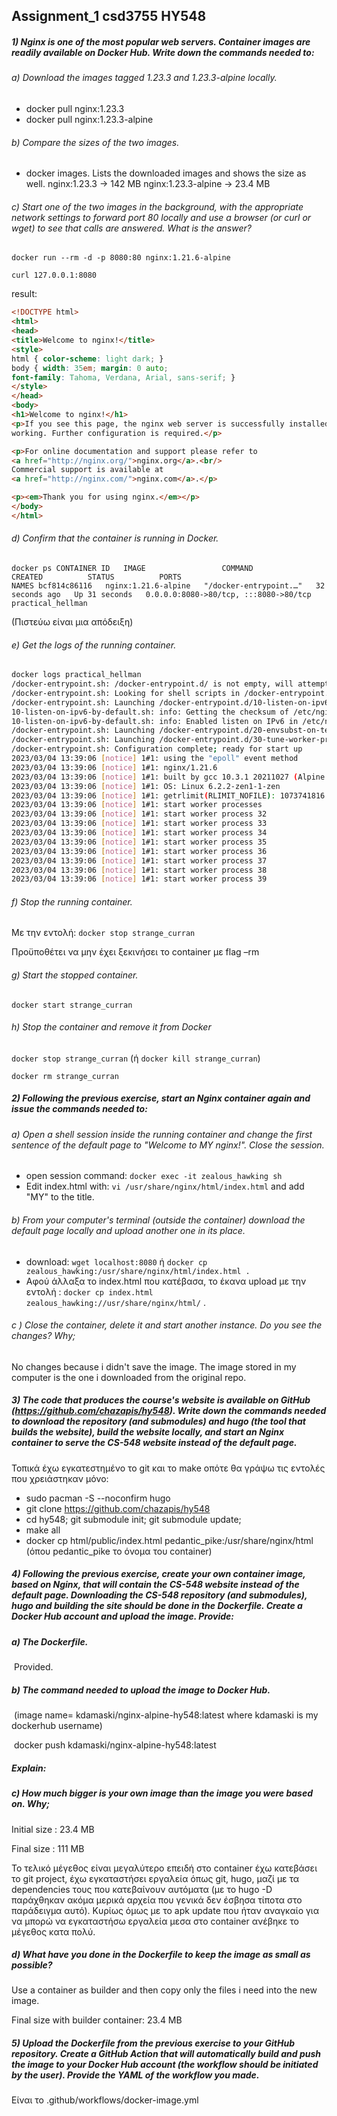## Assignment_1 csd3755 HY548

##### 1) Nginx is one of the most popular web servers. Container images are readily available on Docker Hub. Write down the commands needed to:

###### a) Download the images tagged 1.23.3 and 1.23.3-alpine locally.

* docker pull nginx:1.23.3
* docker pull nginx:1.23.3-alpine

###### b) Compare the sizes of the two images.

* docker images. Lists the downloaded images and shows the size as well.
  nginx:1.23.3 &rarr; 142 MB
  nginx:1.23.3-alpine &rarr; 23.4 MB

###### c) Start one of the two images in the background, with the appropriate network settings to forward port 80 locally and use a browser (or curl or wget) to see that calls are answered. What is the answer?

`docker run --rm -d -p 8080:80 nginx:1.21.6-alpine`

`curl 127.0.0.1:8080`

result:

```html
<!DOCTYPE html>
<html>
<head>
<title>Welcome to nginx!</title>
<style>
html { color-scheme: light dark; }
body { width: 35em; margin: 0 auto;
font-family: Tahoma, Verdana, Arial, sans-serif; }
</style>
</head>
<body>
<h1>Welcome to nginx!</h1>
<p>If you see this page, the nginx web server is successfully installed and
working. Further configuration is required.</p>

<p>For online documentation and support please refer to
<a href="http://nginx.org/">nginx.org</a>.<br/>
Commercial support is available at
<a href="http://nginx.com/">nginx.com</a>.</p>

<p><em>Thank you for using nginx.</em></p>
</body>
</html>
```

###### d) Confirm that the container is running in Docker.

`docker ps
CONTAINER ID   IMAGE                 COMMAND                  CREATED          STATUS          PORTS                                   NAMES
bcf814c86116   nginx:1.21.6-alpine   "/docker-entrypoint.…"   32 seconds ago   Up 31 seconds   0.0.0.0:8080->80/tcp, :::8080->80/tcp   practical_hellman`

(Πιστεύω είναι μια απόδειξη)

###### e) Get the logs of the running container.

```bash
docker logs practical_hellman 
/docker-entrypoint.sh: /docker-entrypoint.d/ is not empty, will attempt to perform configuration
/docker-entrypoint.sh: Looking for shell scripts in /docker-entrypoint.d/
/docker-entrypoint.sh: Launching /docker-entrypoint.d/10-listen-on-ipv6-by-default.sh
10-listen-on-ipv6-by-default.sh: info: Getting the checksum of /etc/nginx/conf.d/default.conf
10-listen-on-ipv6-by-default.sh: info: Enabled listen on IPv6 in /etc/nginx/conf.d/default.conf
/docker-entrypoint.sh: Launching /docker-entrypoint.d/20-envsubst-on-templates.sh
/docker-entrypoint.sh: Launching /docker-entrypoint.d/30-tune-worker-processes.sh
/docker-entrypoint.sh: Configuration complete; ready for start up
2023/03/04 13:39:06 [notice] 1#1: using the "epoll" event method
2023/03/04 13:39:06 [notice] 1#1: nginx/1.21.6
2023/03/04 13:39:06 [notice] 1#1: built by gcc 10.3.1 20211027 (Alpine 10.3.1_git20211027) 
2023/03/04 13:39:06 [notice] 1#1: OS: Linux 6.2.2-zen1-1-zen
2023/03/04 13:39:06 [notice] 1#1: getrlimit(RLIMIT_NOFILE): 1073741816:1073741816
2023/03/04 13:39:06 [notice] 1#1: start worker processes
2023/03/04 13:39:06 [notice] 1#1: start worker process 32
2023/03/04 13:39:06 [notice] 1#1: start worker process 33
2023/03/04 13:39:06 [notice] 1#1: start worker process 34
2023/03/04 13:39:06 [notice] 1#1: start worker process 35
2023/03/04 13:39:06 [notice] 1#1: start worker process 36
2023/03/04 13:39:06 [notice] 1#1: start worker process 37
2023/03/04 13:39:06 [notice] 1#1: start worker process 38
2023/03/04 13:39:06 [notice] 1#1: start worker process 39
```

###### f) Stop the running container.

Με την εντολή: `docker stop strange_curran`

Προϋποθέτει να μην έχει ξεκινήσει το container με flag –rm

###### g) Start the stopped container.

`docker start strange_curran`

###### h) Stop the container and remove it from Docker

`docker stop strange_curran` (ή `docker kill strange_curran`)

`docker rm strange_curran`

##### 2) Following the previous exercise, start an Nginx container again and issue the commands needed to:

###### a) Open a shell session inside the running container and change the first sentence of the default page to "Welcome to MY nginx!". Close the session.

* open session command: `docker exec -it zealous_hawking sh`
* Edit index.html with: `vi /usr/share/nginx/html/index.html` and add "MY" to the title.

###### b) From your computer's terminal (outside the container) download the default page locally and upload another one in its place.

* download: `wget localhost:8080` ή `docker cp zealous_hawking:/usr/share/nginx/html/index.html . `
* Αφού άλλαξα το index.html που κατέβασα, το έκανα upload με την εντολή : `docker cp index.html zealous_hawking://usr/share/nginx/html/` .

###### c ) Close the container, delete it and start another instance. Do you see the changes? Why;

No changes because i didn't save the image. The image stored in my computer is the one i downloaded from the original repo.

##### 3) The code that produces the course's website is available on GitHub (https://github.com/chazapis/hy548). Write down the commands needed to download the repository (and submodules) and hugo (the tool that builds the website), build the website locally, and start an Nginx container to serve the CS-548 website instead of the default page.

Τοπικά έχω εγκατεστημένο το git και το make οπότε θα γράψω τις εντολές που χρειάστηκαν μόνο:

* sudo pacman -S --noconfirm hugo
* git clone https://github.com/chazapis/hy548
* cd hy548; git submodule init; git submodule update;
* make all
* docker cp html/public/index.html pedantic_pike:/usr/share/nginx/html (όπου pedantic_pike το όνομα του container)

##### 4) Following the previous exercise, create your own container image, based on Nginx, that will contain the CS-548 website instead of the default page. Downloading the CS-548 repository (and submodules), hugo and building the site should be done in the Dockerfile. Create a Docker Hub account and upload the image. Provide:

##### a) The Dockerfile.

​	Provided.

##### b) The command needed to upload the image to Docker Hub.

​	(image name= kdamaski/nginx-alpine-hy548:latest where kdamaski is my dockerhub username)

​	docker push kdamaski/nginx-alpine-hy548:latest

##### Explain:

##### c) How much bigger is your own image than the image you were based on. Why;

Initial size : 23.4 MB

Final size :   111 MB

Το τελικό μέγεθος είναι μεγαλύτερο επειδή στο container έχω κατεβάσει το git project, έχω εγκαταστήσει εργαλεία όπως git, hugo, μαζί με τα dependencies τους που κατεβαίνουν αυτόματα (με το hugo -D παράχθηκαν ακόμα μερικά αρχεία που γενικά δεν έσβησα τίποτα στο παράδειγμα αυτό). Κυρίως όμως με το apk update που ήταν αναγκαίο για να μπορώ να εγκαταστήσω εργαλεία μεσα στο container ανέβηκε το μέγεθος κατα πολύ.

##### d) What have you done in the Dockerfile to keep the image as small as possible?

Use a container as builder and then copy only the files i need into the new image.

Final size with builder container: 23.4 MB



##### 5) Upload the Dockerfile from the previous exercise to your GitHub repository. Create a GitHub Action that will automatically build and push the image to your Docker Hub account (the workflow should be initiated by the user). Provide the YAML of the workflow you made.

Είναι το .github/workflows/docker-image.yml
